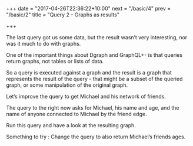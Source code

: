 +++
date = "2017-04-26T22:36:22+10:00"
next = "/basic/4"
prev = "/basic/2"
title = "Query 2 - Graphs as results"

+++

The last query got us some data, but the result wasn’t very interesting, nor was it much to do with graphs.

One of the important things about Dgraph and GraphQL+- is that queries return graphs, not tables or lists of data.

So a query is executed against a graph and the result is a graph that represents the result of the query - that might be a subset of the queried graph, or some manipulation of the original graph.

Let’s improve the query to get Michael and his network of friends.  

The query to the right now asks for Michael, his name and age, and the name of anyone connected to Michael by the friend edge.

Run this query and have a look at the resulting graph.

Something to try : Change the query to also return Michael’s friends ages.



